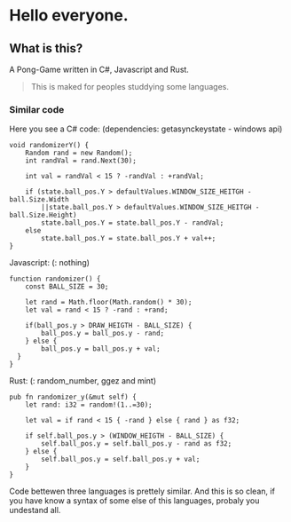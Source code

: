 # Hello everyone.

## What is this?

A Pong-Game written in C#, Javascript and Rust.
> This is maked for peoples studdying some languages.

### Similar code

Here you see a C# code: (dependencies: getasynckeystate - windows api)
```
void randomizerY() {
    Random rand = new Random();
    int randVal = rand.Next(30);

    int val = randVal < 15 ? -randVal : +randVal;

    if (state.ball_pos.Y > defaultValues.WINDOW_SIZE_HEITGH - ball.Size.Width
        ||state.ball_pos.Y > defaultValues.WINDOW_SIZE_HEITGH - ball.Size.Height)
        state.ball_pos.Y = state.ball_pos.Y - randVal;
    else
        state.ball_pos.Y = state.ball_pos.Y + val++;
}
```

Javascript: (: nothing)
```
function randomizer() {
    const BALL_SIZE = 30;

    let rand = Math.floor(Math.random() * 30);
    let val = rand < 15 ? -rand : +rand;

    if(ball_pos.y > DRAW_HEIGTH - BALL_SIZE) {
        ball_pos.y = ball_pos.y - rand;
    } else {
        ball_pos.y = ball_pos.y + val;
  }
}
```

Rust: (: random_number, ggez and mint)
```
pub fn randomizer_y(&mut self) {
    let rand: i32 = random!(1..=30);

    let val = if rand < 15 { -rand } else { rand } as f32;

    if self.ball_pos.y > (WINDOW_HEIGTH - BALL_SIZE) {
        self.ball_pos.y = self.ball_pos.y - rand as f32;
    } else {
        self.ball_pos.y = self.ball_pos.y + val;
    }
}
```

Code bettewen three languages is prettely similar. And this is so clean, if you have know a syntax of some else of this languages, probaly you undestand all.
